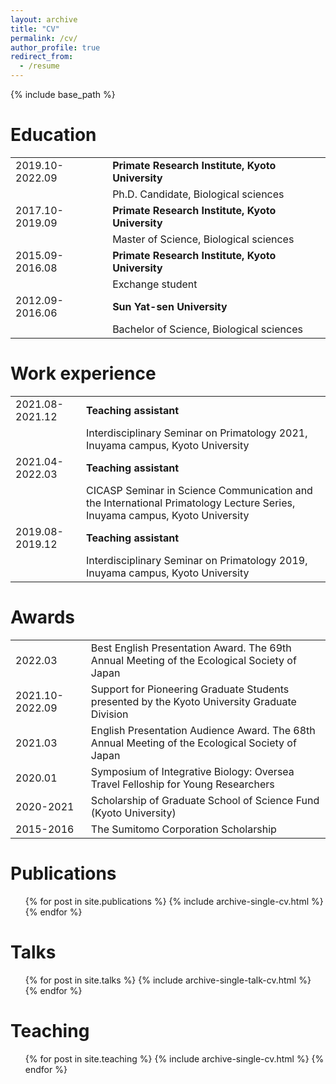 ```yaml
---
layout: archive
title: "CV"
permalink: /cv/
author_profile: true
redirect_from:
  - /resume
---
```


{% include base_path %}

Education
======
| | | 
|:-|:-|
| 2019.10-2022.09 | **Primate Research Institute, Kyoto University** |
| | Ph.D. Candidate, Biological sciences |
| 2017.10-2019.09 | **Primate Research Institute, Kyoto University** |                                 
| | Master of Science, Biological sciences |
| 2015.09-2016.08 | **Primate Research Institute, Kyoto University** |
| | Exchange student |
| 2012.09-2016.06 | **Sun Yat-sen University** |
| | Bachelor of Science, Biological sciences | 







Work experience
======
| | | 
|:-|:-|
| 2021.08-2021.12 | **Teaching assistant** |                                                                                        
| | Interdisciplinary Seminar on Primatology 2021, Inuyama campus, Kyoto University |
| 2021.04-2022.03 | **Teaching assistant** |                                                          
| | CICASP Seminar in Science Communication and the International Primatology Lecture Series, Inuyama campus, Kyoto University | 
| 2019.08-2019.12 | **Teaching assistant** |                           
| | Interdisciplinary Seminar on Primatology 2019, Inuyama campus, Kyoto University |




  
Awards
======
| | | 
|:-|:-|
| 2022.03 | Best English Presentation Award. The 69th Annual Meeting of the Ecological Society of Japan |
| 2021.10-2022.09 | Support for Pioneering Graduate Students presented by the Kyoto University Graduate Division |
| 2021.03 | English Presentation Audience Award. The 68th Annual Meeting of the Ecological Society of Japan |
| 2020.01 | Symposium of Integrative Biology: Oversea Travel Felloship for Young Researchers |
| 2020-2021 | Scholarship of Graduate School of Science Fund (Kyoto University) |
| 2015-2016 | The Sumitomo Corporation Scholarship |


Publications
======
  <ul>{% for post in site.publications %}
    {% include archive-single-cv.html %}
  {% endfor %}</ul>
  
Talks
======
  <ul>{% for post in site.talks %}
    {% include archive-single-talk-cv.html %}
  {% endfor %}</ul>
  
Teaching
======
  <ul>{% for post in site.teaching %}
    {% include archive-single-cv.html %}
  {% endfor %}</ul>
  
